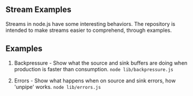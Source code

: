## Stream Examples

Streams in node.js have some interesting behaviors. The repository is intended to make streams easier to comprehend, through examples.

## Examples
1. Backpressure - Show what the source and sink buffers are doing when production is faster than consumption. `node lib/backpressure.js`

2. Errors - Show what happens when on source and sink errors, how 'unpipe' works. `node lib/errors.js`
